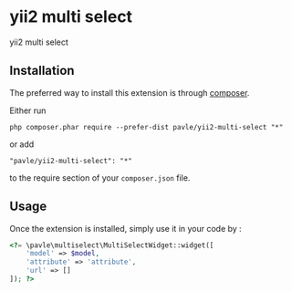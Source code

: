 yii2 multi select
=================
yii2 multi select

Installation
------------

The preferred way to install this extension is through [composer](http://getcomposer.org/download/).

Either run

```
php composer.phar require --prefer-dist pavle/yii2-multi-select "*"
```

or add

```
"pavle/yii2-multi-select": "*"
```

to the require section of your `composer.json` file.


Usage
-----

Once the extension is installed, simply use it in your code by  :

```php
<?= \pavle\multiselect\MultiSelectWidget::widget([
    'model' => $model,
    'attribute' => 'attribute',
    'url' => []
]); ?>